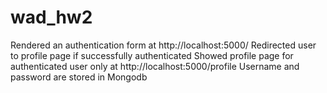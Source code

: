 # wad_hw2

Rendered an authentication form at http://localhost:5000/
Redirected user to profile page if successfully authenticated
Showed profile page for authenticated user only at http://localhost:5000/profile
Username and password are stored in Mongodb
